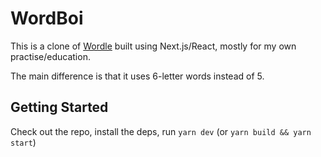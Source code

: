 # WordBoi

This is a clone of [Wordle][wordle] built using Next.js/React, mostly for my own practise/education.

The main difference is that it uses 6-letter words instead of 5.

## Getting Started

Check out the repo, install the deps, run `yarn dev` (or `yarn build && yarn start`)


[wordle]: https://www.nytimes.com/games/wordle/index.html